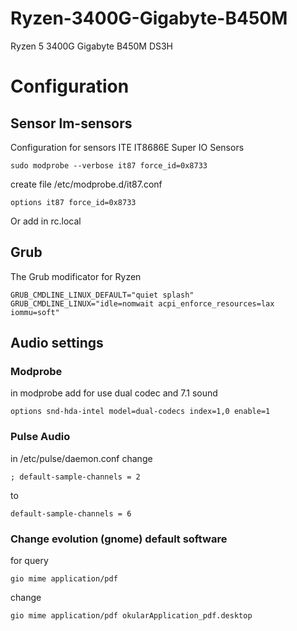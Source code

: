 # Ryzen-3400G-Gigabyte-B450M  

Ryzen 5 3400G Gigabyte B450M DS3H


# Configuration

## Sensor lm-sensors  

Configuration for sensors ITE IT8686E Super IO Sensors  

```
sudo modprobe --verbose it87 force_id=0x8733
```

create file /etc/modprobe.d/it87.conf  
```
options it87 force_id=0x8733  
```
Or add in rc.local  

## Grub
The Grub modificator for Ryzen
```
GRUB_CMDLINE_LINUX_DEFAULT="quiet splash"
GRUB_CMDLINE_LINUX="idle=nomwait acpi_enforce_resources=lax iommu=soft"
```

## Audio settings
### Modprobe
in modprobe add  for use dual codec and 7.1 sound

```
options snd-hda-intel model=dual-codecs index=1,0 enable=1
```
### Pulse Audio
in /etc/pulse/daemon.conf  change  

```
; default-sample-channels = 2  

```
to  

```
default-sample-channels = 6  
```

### Change evolution (gnome) default software

for query  
```
gio mime application/pdf
```

change

```
gio mime application/pdf okularApplication_pdf.desktop
```